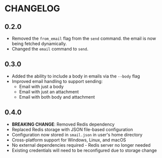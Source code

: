 # CHANGELOG

## 0.2.0

- Removed the `from_email` flag from the `send` command. the
  email is now being fetched dynamically.
- Changed the `email` command to `send`.

## 0.3.0

- Added the ability to include a body in emails via the `--body` flag
- Improved email handling to support sending:
  - Email with just a body
  - Email with just an attachment
  - Email with both body and attachment

## 0.4.0

- **BREAKING CHANGE**: Removed Redis dependency 
- Replaced Redis storage with JSON file-based configuration
- Configuration now stored in `smail.json` in user's home directory
- Cross-platform support for Windows, Linux, and macOS
- No external dependencies required - Redis server no longer needed
- Existing credentials will need to be reconfigured due to storage change